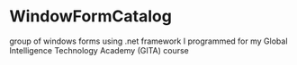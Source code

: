 # WindowFormCatalog
group of windows forms using .net framework I programmed for my Global Intelligence Technology Academy (GITA) course 
